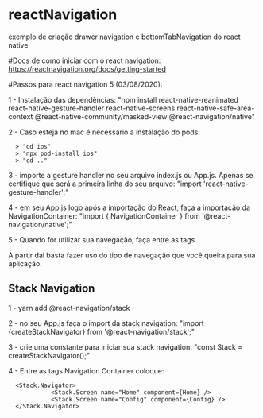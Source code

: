 # reactNavigation
exemplo de criação drawer navigation e bottomTabNavigation do react native

#Docs de como iniciar com o react navigation: https://reactnavigation.org/docs/getting-started

#Passos para react navigation 5 (03/08/2020):

  1 - Instalação das dependências: "npm install react-native-reanimated react-native-gesture-handler react-native-screens react-native-safe-area-context @react-native-community/masked-view @react-navigation/native"
  
  2 - Caso esteja no mac é necessário a instalação do pods:
  
      > "cd ios"
      > "npx pod-install ios"
      > "cd .."
    
  3 - importe a gesture handler no seu arquivo index.js ou App.js. Apenas se certifique que será a primeira linha do seu arquivo: "import 'react-native-gesture-handler';"
  
  4 - em seu App.js logo após a importação do React, faça a importação da NavigationContainer: "import { NavigationContainer } from '@react-navigation/native';"
  
  5 - Quando for utilizar sua navegação, faça entre as tags <NavigationContainer></NavigationContainer>
 
 A partir dai basta fazer uso do tipo de navegação que você queira para sua aplicação.
 
 Stack Navigation
 -
 
  1 - yarn add @react-navigation/stack
  
  2 - no seu App.js faça o import da stack navigation: "import {createStackNavigator} from '@react-navigation/stack';"
  
  3 - crie uma constante para iniciar sua stack navigation: "const Stack = createStackNavigator();"
  
  4 - Entre as tags Navigation Container coloque:
  
      <Stack.Navigator>
                <Stack.Screen name="Home" component={Home} />
                <Stack.Screen name="Config" component={Config} />
      </Stack.Navigator>

